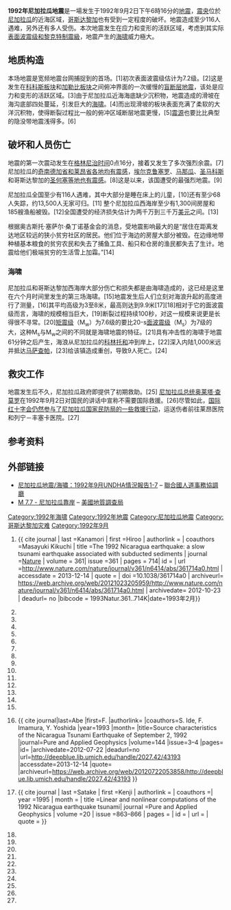 **1992年尼加拉瓜地震**是一場发生于1992年9月2日下午6時16分的[地震](../Page/地震.md "wikilink")，[震央](../Page/震央.md "wikilink")位於[尼加拉瓜](../Page/尼加拉瓜.md "wikilink")的近海区域，[哥斯达黎加](../Page/哥斯达黎加.md "wikilink")也有受到一定程度的破坏。地震造成至少116人遇难，另外还有多人受伤。本次地震发生在应力和变形的活跃区域，考虑到其实际[表面波震级和](https://zh.wikipedia.org/wiki/表面波震级 "wikilink")[黎克特制震級](https://zh.wikipedia.org/wiki/黎克特制地震震级 "wikilink")，地震产生的[海啸](../Page/海啸.md "wikilink")威力極大。

## 地质构造

本场地震是宽频地震台网捕捉到的首场。\[1\]初次表面波震级估计为7.2级。\[2\]这是发生在[科科斯板块](../Page/科科斯板块.md "wikilink")和[加勒比板块](../Page/加勒比板块.md "wikilink")之间俯冲界面的一次缓慢的[盲断层地震](https://zh.wikipedia.org/wiki/盲断层地震 "wikilink")，该处是应力和变形的活跃区域。\[3\]由于尼加拉瓜近海海底缺少沉积物，地震造成的滑坡在海沟底部四处蔓延，引发巨大的[海啸](../Page/海啸.md "wikilink")。\[4\]而出现滑坡的板块表面充满了柔软的大洋沉积物，使得断裂过程比一般的俯冲区域断层地震更慢，\[5\][震源](../Page/震源.md "wikilink")也要比比典型的隐没带地震浅得多。\[6\]

## 破坏和人员伤亡

地震的第一次震动发生在[格林尼治时间](https://zh.wikipedia.org/wiki/格林尼治时间 "wikilink")0点16分，接着又发生了多次强烈余震。\[7\]尼加拉瓜的[奇南德加省和](https://zh.wikipedia.org/wiki/奇南德加省 "wikilink")[莱昂省各地均有震感](https://zh.wikipedia.org/wiki/莱昂省_\(尼加拉瓜\) "wikilink")，[埃尔克鲁塞罗](https://zh.wikipedia.org/wiki/埃尔克鲁塞罗 "wikilink")、[马那瓜](https://zh.wikipedia.org/wiki/马那瓜 "wikilink")、[圣马科斯](../Page/圣马科斯.md "wikilink")和哥斯达黎加的[圣何塞等地也有震感](https://zh.wikipedia.org/wiki/圣何塞_\(哥斯达黎加\) "wikilink")。\[8\]这是以来，该国遭受的最强烈地震。\[9\]

尼加拉瓜全国至少有116人遇难，其中大部分是睡在床上的儿童，\[10\]还有至少68人失踪，约13,500人无家可归。\[11\]
整个尼加拉瓜西海岸至少有1,300间房屋和185艘渔船被毁。\[12\]全国遭受的经济损失估计为两千万到三千万[美元](../Page/美元.md "wikilink")之间。\[13\]

根据奥古斯托·塞萨尔·桑丁诺基金会的消息，受地震影响最大的是“居住在距离发达地区较远的狭小贫穷社区的居民。他们位于海边的房屋大部分被毁。在边缘地带种植基本粮食的贫穷农民和失去了捕鱼工具、船只和仓房的渔民都失去了生计。地震给他们极端贫穷的生活雪上加霜。”\[14\]

### 海啸

尼加拉瓜和哥斯达黎加西海岸大部分伤亡和损失都是由海啸造成的，这已经是这里在六个月时间里发生的第三场海啸。\[15\]地震发生后人们立刻对海浪升起的高度进行了测量，\[16\]其平均高级为3至8米，最高则达到9.9米\[17\]\[18\]相对于它的面波震级而言，海啸的规模相当巨大，\[19\]断裂过程持续100秒，对这一规模来说更是长得很不寻常。\[20\][矩震级](https://zh.wikipedia.org/wiki/矩震级 "wikilink")（M<sub>w</sub>）为7.6级的要比20-s[面波震级](../Page/面波震级.md "wikilink")（M<sub>s</sub>）为7级的大，这种M<sub>s</sub>与M<sub>w</sub>之间的不同就是海啸地震的特征。\[21\]具有冲击性的海啸于地震61分钟之后产生，海浪从尼加拉瓜的[科林托和](../Page/科林托_\(尼加拉瓜\).md "wikilink")冲到岸上，\[22\]深入内陆1,000米远并抵达[马萨查帕](https://zh.wikipedia.org/wiki/马萨查帕 "wikilink")，\[23\]给该镇造成重创，导致9人死亡。\[24\]

## 救灾工作

地震发生后不久，尼加拉瓜政府即提供了初期救助。\[25\]
[尼加拉瓜总统](https://zh.wikipedia.org/wiki/尼加拉瓜总统 "wikilink")[奥莱塔·查莫罗](../Page/奥莱塔·查莫罗.md "wikilink")在1992年9月2日对国民的讲话中宣称不需要国际救援。\[26\]尽管如此，[国际红十字会仍然参与了尼加拉瓜国家民防局的一些救援行动](https://zh.wikipedia.org/wiki/国际红十字会 "wikilink")，运送伤者前往莱昂医院和列宁－丰塞卡医院。\[27\]

## 参考资料

## 外部链接

  - [尼加拉瓜地震/海嘯：1992年9月UNDHA情況報告1-7](http://www.reliefweb.int/rw/rwb.nsf/db900SID/ACOS-64BHCW?OpenDocument)
    – [聯合國人道事務協調廳](../Page/聯合國人道事務協調廳.md "wikilink")
  - [M 7.7 -
    尼加拉瓜靠岸](https://earthquake.usgs.gov/earthquakes/eventpage/usp0005ddn#executive)
    – [美國地質調查局](../Page/美國地質調查局.md "wikilink")

[Category:1992年海啸](https://zh.wikipedia.org/wiki/Category:1992年海啸 "wikilink")
[Category:1992年地震](https://zh.wikipedia.org/wiki/Category:1992年地震 "wikilink")
[Category:尼加拉瓜地震](https://zh.wikipedia.org/wiki/Category:尼加拉瓜地震 "wikilink")
[Category:哥斯达黎加灾难](https://zh.wikipedia.org/wiki/Category:哥斯达黎加灾难 "wikilink")
[Category:1992年9月](https://zh.wikipedia.org/wiki/Category:1992年9月 "wikilink")

1.  {{ cite journal | last =Kanamori | first =Hiroo | authorlink = |
    coauthors =Masayuki Kikuchi | title =The 1992 Nicaragua earthquake:
    a slow tsunami earthquake associated with subducted sediments |
    journal
    =[Nature](https://zh.wikipedia.org/wiki/Nature_\(journal\) "wikilink")
    | volume = 361| issue =361 | pages = 714| id = | url
    =<http://www.nature.com/nature/journal/v361/n6414/abs/361714a0.html>
    | accessdate = 2013-12-14 | quote = | doi =10.1038/361714a0 |
    archiveurl=
    <https://web.archive.org/web/20121023205959/http://www.nature.com/nature/journal/v361/n6414/abs/361714a0.html>
    | archivedate= 2012-10-23 | deadurl= no |bibcode =
    1993Natur.361..714K|date=1993年2月}}

2.

3.
4.
5.
6.
7.

8.
9.
10.

11.
12.
13.
14.

15.
16. {{ cite journal|last=Abe |first=F. |authorlink= |coauthors=S. Ide,
    F. Imamura, Y. Yoshida |year=1993 |month= |title=Source
    characteristics of the Nicaragua Tsunami Earthquake of September 2,
    1992 |journal=Pure and Applied Geophysics |volume=144 |issue=3–4
    |pages= |id= |archivedate=2012-07-22 |deadurl=no
    |url=<http://deepblue.lib.umich.edu/handle/2027.42/43193>
    |accessdate=2013-12-14 |quote=
    |archiveurl=<https://web.archive.org/web/20120722053858/http://deepblue.lib.umich.edu/handle/2027.42/43193>
    }}

17. {{ cite journal | last =Satake | first =Kenji | authorlink = |
    coauthors =| year =1995 | month = | title =Linear and nonlinear
    computations of the 1992 Nicaragua earthquake tsunami| journal =Pure
    and Applied Geophysics | volume =20 | issue =863–866 | pages = | id
    = | url = | quote = }}

18.

19.
20.
21.
22.
23.
24.
25.
26.
27.